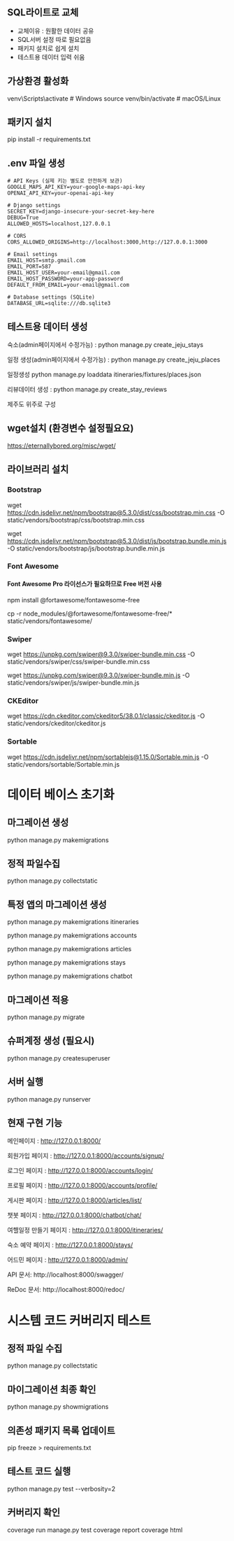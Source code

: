 ## SQL라이트로 교체
 - 교체이유 : 원활한 데이터 공유
- SQL서버 설정 따로 필요없음
- 패키지 설치로 쉽게 설치
- 테스트용 데이터 입력 쉬움

## 가상환경 활성화
venv\Scripts\activate  # Windows
source venv/bin/activate  # macOS/Linux

## 패키지 설치
pip install -r requirements.txt

## .env 파일 생성
```
# API Keys (실제 키는 별도로 안전하게 보관)
GOOGLE_MAPS_API_KEY=your-google-maps-api-key
OPENAI_API_KEY=your-openai-api-key

# Django settings
SECRET_KEY=django-insecure-your-secret-key-here
DEBUG=True
ALLOWED_HOSTS=localhost,127.0.0.1

# CORS
CORS_ALLOWED_ORIGINS=http://localhost:3000,http://127.0.0.1:3000

# Email settings
EMAIL_HOST=smtp.gmail.com
EMAIL_PORT=587
EMAIL_HOST_USER=your-email@gmail.com
EMAIL_HOST_PASSWORD=your-app-password
DEFAULT_FROM_EMAIL=your-email@gmail.com

# Database settings (SQLite)
DATABASE_URL=sqlite:///db.sqlite3
```

## 테스트용 데이터 생성
숙소(admin페이지에서 수정가능) : python manage.py create_jeju_stays

일정 생성(admin페이지에서 수정가능) : python manage.py create_jeju_places

일정생성  python manage.py loaddata itineraries/fixtures/places.json

리뷰데이터 생성 : python manage.py create_stay_reviews

제주도 위주로 구성

## wget설치 (환경변수 설정필요요)
https://eternallybored.org/misc/wget/

## 라이브러리 설치
### Bootstrap
wget https://cdn.jsdelivr.net/npm/bootstrap@5.3.0/dist/css/bootstrap.min.css -O static/vendors/bootstrap/css/bootstrap.min.css

wget https://cdn.jsdelivr.net/npm/bootstrap@5.3.0/dist/js/bootstrap.bundle.min.js -O static/vendors/bootstrap/js/bootstrap.bundle.min.js
### Font Awesome
#### Font Awesome Pro 라이선스가 필요하므로 Free 버전 사용
npm install @fortawesome/fontawesome-free

cp -r node_modules/@fortawesome/fontawesome-free/* static/vendors/fontawesome/

### Swiper
wget https://unpkg.com/swiper@9.3.0/swiper-bundle.min.css -O static/vendors/swiper/css/swiper-bundle.min.css

wget https://unpkg.com/swiper@9.3.0/swiper-bundle.min.js -O static/vendors/swiper/js/swiper-bundle.min.js

### CKEditor
wget https://cdn.ckeditor.com/ckeditor5/38.0.1/classic/ckeditor.js -O static/vendors/ckeditor/ckeditor.js

### Sortable
wget https://cdn.jsdelivr.net/npm/sortablejs@1.15.0/Sortable.min.js -O static/vendors/sortable/Sortable.min.js


# 데이터 베이스 초기화
## 마그레이션 생성
python manage.py makemigrations

## 정적 파일수집
python manage.py collectstatic

## 특정 앱의 마그레이션 생성
python manage.py makemigrations itineraries

python manage.py makemigrations accounts

python manage.py makemigrations articles

python manage.py makemigrations stays

python manage.py makemigrations chatbot


## 마그레이션 적용
python manage.py migrate

## 슈퍼계정 생성 (필요시)
python manage.py createsuperuser

## 서버 실행
python manage.py runserver

## 현재 구현 기능
메인페이지 : http://127.0.0.1:8000/

회원가입 페이지 : http://127.0.0.1:8000/accounts/signup/

로그인 페이지 : http://127.0.0.1:8000/accounts/login/

프로필 페이지 : http://127.0.0.1:8000/accounts/profile/

게시판 페이지 : http://127.0.0.1:8000/articles/list/

챗봇 페이지 : http://127.0.0.1:8000/chatbot/chat/

여핼일정 만들기 페이지 : http://127.0.0.1:8000/itineraries/

숙소 예약 페이지 : http://127.0.0.1:8000/stays/

어드민 페이지 : http://127.0.0.1:8000/admin/

API 문서: http://localhost:8000/swagger/

ReDoc 문서: http://localhost:8000/redoc/




# 시스템 코드 커버리지 테스트
## 정적 파일 수집
python manage.py collectstatic

## 마이그레이션 최종 확인
python manage.py showmigrations

## 의존성 패키지 목록 업데이트
pip freeze > requirements.txt

## 테스트 코드 실행
python manage.py test --verbosity=2

## 커버리지 확인
coverage run manage.py test
coverage report
coverage html
